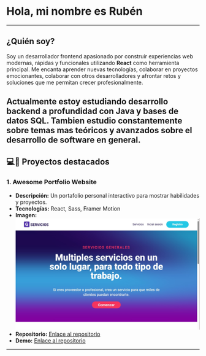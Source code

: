 # Hola, mi nombre es Rubén

---
## **¿Quién soy?**
Soy un desarrollador frontend apasionado por construir experiencias web modernas, rápidas y funcionales utilizando **React** como herramienta principal. Me encanta aprender nuevas tecnologías, colaborar en proyectos emocionantes, colaborar con otros desarrolladores y afrontar retos y soluciones que me permitan crecer profesionalmente.

Actualmente estoy estudiando **desarrollo backend** a profundidad con **Java** y **bases de datos SQL**. Tambien estudio constantemente sobre temas mas teóricos y avanzados sobre el desarrollo de software en general.
---

## 💻🚀 **Proyectos destacados**

### 1. **Awesome Portfolio Website**
- **Descripción:** Un portafolio personal interactivo para mostrar habilidades y proyectos.
- **Tecnologías:** React, Sass, Framer Motion
- **Imagen:** 
![Vista previa del portafolio](images/g-services.jpg)
- **Repositorio:** [Enlace al repositorio](https://github.com/tuusuario/awesome-portfolio)
- **Demo:** [Enlace al repositorio](https://github.com/tuusuario/awesome-portfolio)

---